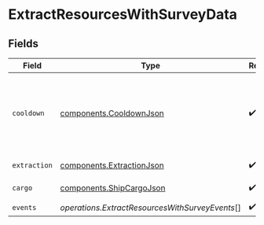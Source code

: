 # ExtractResourcesWithSurveyData


## Fields

| Field                                                                          | Type                                                                           | Required                                                                       | Description                                                                    |
| ------------------------------------------------------------------------------ | ------------------------------------------------------------------------------ | ------------------------------------------------------------------------------ | ------------------------------------------------------------------------------ |
| `cooldown`                                                                     | [components.CooldownJson](../../models/components/cooldownjson.md)             | :heavy_check_mark:                                                             | A cooldown is a period of time in which a ship cannot perform certain actions. |
| `extraction`                                                                   | [components.ExtractionJson](../../models/components/extractionjson.md)         | :heavy_check_mark:                                                             | Extraction details.                                                            |
| `cargo`                                                                        | [components.ShipCargoJson](../../models/components/shipcargojson.md)           | :heavy_check_mark:                                                             | Ship cargo details.                                                            |
| `events`                                                                       | *operations.ExtractResourcesWithSurveyEvents*[]                                | :heavy_check_mark:                                                             | N/A                                                                            |